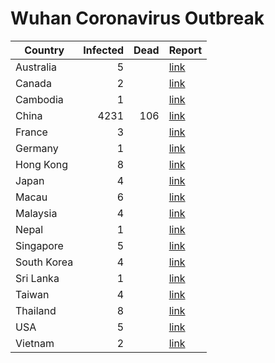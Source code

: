 # Wuhan Coronavirus Outbreak

| Country     | Infected | Dead | Report
|-------------|---------:|-----:|-------------------------------------
| Australia   |        5 |      | [link](https://www.bbc.com/news/world-asia-china-51259649)
| Canada      |        2 |      | [link](https://www.cbc.ca/news/canada/toronto/coronavirus-wuhan-ontario-second-case-1.5441401)
| Cambodia    |        1 |      | [link](https://www.aljazeera.com/news/2020/01/countries-confirmed-cases-coronavirus-200125070959786.html)
| China       |     4231 |  106 | [link](https://bnonews.com/index.php/2020/01/the-latest-coronavirus-cases/)
| France      |        3 |      | [link](https://www.aljazeera.com/news/2020/01/countries-confirmed-cases-coronavirus-200125070959786.html)
| Germany     |        1 |      | [link](https://www.spiegel.de/wissenschaft/medizin/corona-virus-erster-fall-in-deutschland-bestaetigt-a-19843b8d-8694-451f-baf7-0189d3356f99?sara_ecid=soci_upd_KsBF0AFjflf0DZCxpPYDCQgO1dEMph)
| Hong Kong   |        8 |      | [link](https://www.scmp.com/news/china/society/article/3047716/china-bans-wildlife-trade-killer-wuhan-coronavirus-spreads)
| Japan       |        4 |      | [link](https://www.aljazeera.com/news/2020/01/countries-confirmed-cases-coronavirus-200125070959786.html)
| Macau       |        6 |      | [link](https://www.macaubusiness.com/sixth-pneumonia-virus-case-confirmed-in-macau/)
| Malaysia    |        4 |      | [link](https://www.thestar.com.my/news/nation/2020/01/26/wuhan-virus-fourth-victim-confirmed-in-malaysia)
| Nepal       |        1 |      | [link](https://www.bbc.com/news/world-asia-china-51259649)
| Singapore   |        5 |      | [link](https://www.channelnewsasia.com/news/singapore/wuhan-virus-singapore-fifth-confirmed-case-moh-12359140?cid=telegram_cna_social_28112017_cna&fbclid=IwAR3l-dJ33ds_aJt-Jn3kQiOqQQBlWDGER66s2PCpu1h37zV64yDFD3G3I_M)
| South Korea |        4 |      | [link](https://www.bbc.com/news/world-asia-china-51259649)
| Sri Lanka   |        1 |      | [link](https://www.ft.com/content/11e019c2-fbdb-3c50-a7fe-d15cec8648c7)
| Taiwan      |        4 |      | [link](https://www.aljazeera.com/news/2020/01/china-battles-coronavirus-outbreak-latest-updates-200125233944134.html)
| Thailand    |        8 |      | [link](https://www.aljazeera.com/news/2020/01/countries-confirmed-cases-coronavirus-200125070959786.html)
| USA         |        5 |      | [link](https://www.fox29.com/news/arizona-resident-is-5th-confirmed-case-of-coronavirus-in-us)
| Vietnam     |        2 |      | [link](https://www.aljazeera.com/news/2020/01/countries-confirmed-cases-coronavirus-200125070959786.html)
